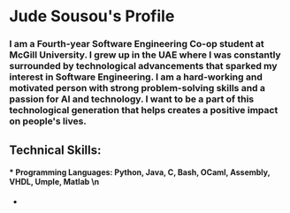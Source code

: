# Jude Sousou's Profile

### I am a Fourth-year Software Engineering Co-op student at McGill University. I grew up in the UAE where I was constantly surrounded by technological advancements that sparked my interest in Software Engineering. I am a hard-working and motivated person with strong problem-solving skills and a passion for AI and technology. I want to be a part of this technological generation that helps creates a positive impact on people's lives. 

## Technical Skills:
#### * Programming Languages: Python, Java, C, Bash, OCaml, Assembly, VHDL, Umple, Matlab \n
* 

